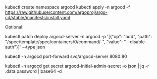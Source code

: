 kubectl create namespace argocd
kubectl apply -n argocd -f https://raw.githubusercontent.com/argoproj/argo-cd/stable/manifests/install.yaml

Optional:

kubectl patch deploy argocd-server -n argocd -p '[{"op": "add", "path": "/spec/template/spec/containers/0/command/-", "value": "--disable-auth"}]' --type json


kubectl -n argocd port-forward  svc/argocd-server 8080:80 

kubectl -n argocd get secret argocd-initial-admin-secret -o json | jq -r .data.password | base64 -d
